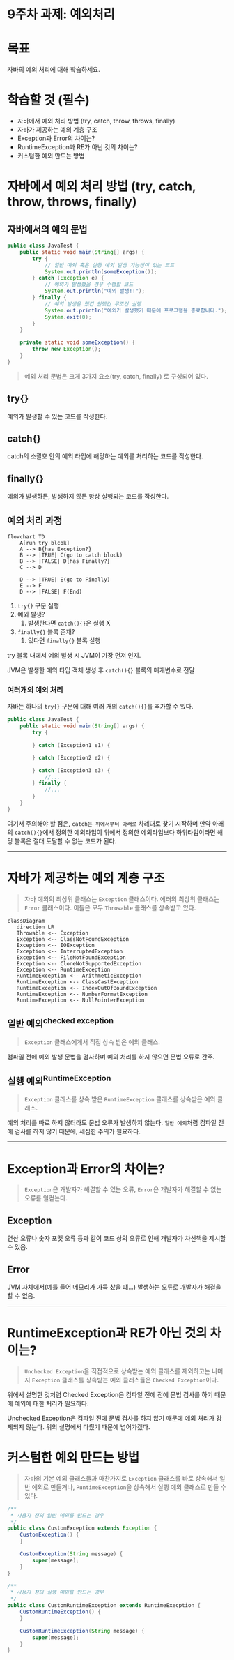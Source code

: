 # 9주차 과제: 예외처리

# 목표

자바의 예외 처리에 대해 학습하세요.

# 학습할 것 (필수)

* 자바에서 예외 처리 방법 (try, catch, throw, throws, finally)
* 자바가 제공하는 예외 계층 구조
* Exception과 Error의 차이는?
* RuntimeException과 RE가 아닌 것의 차이는?
* 커스텀한 예외 만드는 방법

# 자바에서 예외 처리 방법 (try, catch, throw, throws, finally)

## 자바에서의 예외 문법

```java
public class JavaTest {
    public static void main(String[] args) {
        try {
            // 일반 예외 혹은 실행 예외 발생 가능성이 있는 코드
            System.out.println(someException());
        } catch (Exception e) {
            // 예외가 발생했을 경우 수행할 코드
            System.out.println("예외 발생!!");
        } finally {
            // 예외 발생을 했건 안했건 무조건 실행
            System.out.println("예외가 발생했기 때문에 프로그램을 종료합니다.");
            System.exit(0);
        }
    }

    private static void someException() {
        throw new Exception();
    }
}
```

> 예외 처리 문법은 크게 3가지 요소(try, catch, finally) 로 구성되어 있다.


try{}
---
예외가 발생할 수 있는 코드를 작성한다.

catch{}
---
catch의 소괄호 안의 예외 타입에 해당하는 예외를 처리하는 코드를 작성한다.

finally{}
---
예외가 발생하든, 발생하지 않든 항상 실행되는 코드를 작성한다.

## 예외 처리 과정

```mermaid
flowchart TD
    A[run try blcok]
    A --> B{has Exception?}
    B --> |TRUE| C(go to catch block)
    B --> |FALSE| D{has Finally?}
    C --> D
    
    D --> |TRUE| E(go to Finally)
    E --> F
    D --> |FALSE| F(End)
```

1. `try{}` 구문 실행
2. 예외 발생?
    1. 발생한다면 `catch(){}`은 실행 X
3. `finally{}` 블록 존재?
    1. 있다면 `finally{}` 블록 실행

try 블록 내에서 예외 발생 시 JVM이 가장 먼저 인지.

JVM은 발생한 예외 타입 객체 생성 후 `catch(){}` 블록의 매개변수로 전달

### 여러개의 예외 처리

자바는 하나의 `try{}` 구문에 대해 여러 개의 `catch(){}`를 추가할 수 있다.

```java
public class JavaTest {
    public static void main(String[] args) {
        try {

        } catch (Exception1 e1) {

        } catch (Exception2 e2) {

        } catch (Exception3 e3) {
            //... 
        } finally {
            //...
        }
    }
}
```

여기서 주의해야 할 점은, `catch는 위에서부터 아래로` 차례대로 찾기 시작하며 만약 아래의 `catch(){}`에서 정의한 예외타입이
위에서 정의한 예외타입보다 하위타입이라면 해당 블록은 절대 도달할 수 없는 코드가 된다.

---

# 자바가 제공하는 예외 계층 구조

> 자바 예외의 최상위 클래스는 `Exception` 클래스이다. 에러의 최상위 클래스는 `Error` 클래스이다.
> 이들은 모두 `Throwable` 클래스를 상속받고 있다.

```mermaid
classDiagram
   direction LR
   Throwable <-- Exception
   Exception <-- ClassNotFoundException
   Exception <-- IOException
   Exception <-- InterruptedException
   Exception <-- FileNotFoundException
   Exception <-- CloneNotSupportedException
   Exception <-- RuntimeException
   RuntimeException <-- ArithmeticException
   RuntimeException <-- ClassCastException
   RuntimeException <-- IndexOutOfBoundException
   RuntimeException <-- NumberFormatException
   RuntimeException <-- NullPointerException
```

일반 예외<sup>checked exception</sup>
---

> `Exception` 클래스에게서 직접 상속 받은 예외 클래스.

컴파일 전에 예외 발생 문법을 검사하며 예외 처리를 하지 않으면 문법 오류로 간주.

실행 예외<sup>RuntimeException</sup>
---

> `Exception` 클래스를 상속 받은 `RuntimeException` 클래스를 상속받은 예외 클래스.

예외 처리를 따로 하지 않더라도 문법 오류가 발생하지 않는다.
`일반 예외`처럼 컴파일 전에 검사를 하지 않기 때문에, 세심한 주의가 필요하다.

---

# Exception과 Error의 차이는?

> `Exception`은 개발자가 해결할 수 있는 오류, `Error`은 개발자가 해결할 수 없는 오류를 일컫는다.


Exception
---
연산 오류나 숫자 포맷 오류 등과 같이 코드 상의 오류로 인해 개발자가 차선책을 제시할 수 있음.

Error
---
JVM 자체에서(예를 들어 메모리가 가득 찼을 떄...) 발생하는 오류로 개발자가 해결을 할 수 없음.

---

# RuntimeException과 RE가 아닌 것의 차이는?

> `Unchecked Exception`을 직접적으로 상속받는 예외 클래스를 제외하고는 나머지 `Exception` 클래스를 상속받는 예외 클래스들은
> `Checked Exception`이다.

위에서 설명한 것처럼 Checked Exception은 컴파일 전에 전에 문법 검사를 하기 때문에 예외에 대한 처리가 필요하다.

Unchecked Exception은 컴파일 전에 문법 검사를 하지 않기 때문에 예외 처리가 강제되지 않는다. 위의 설명에서 다뤘기 때문에 넘어가겠다.

# 커스텀한 예외 만드는 방법

> 자바의 기본 예외 클래스들과 마찬가지로 `Exception` 클래스를 바로 상속해서 일반 예외로 만들거나,
> `RuntimeException`을 상속해서 실행 예외 클래스로 만들 수 있다.

```java
/**
 * 사용자 정의 일반 예외를 만드는 경우
 */
public class CustomException extends Exception {
    CustomException() {
    }

    CustomException(String message) {
        super(message);
    }
}

/**
 * 사용자 정의 실행 예외를 만드는 경우
 */
public class CustomRuntimeException extends RuntimeExecption {
    CustomRuntimeException() {
    }

    CustomRuntimeException(String message) {
        super(message);
    }
}
```